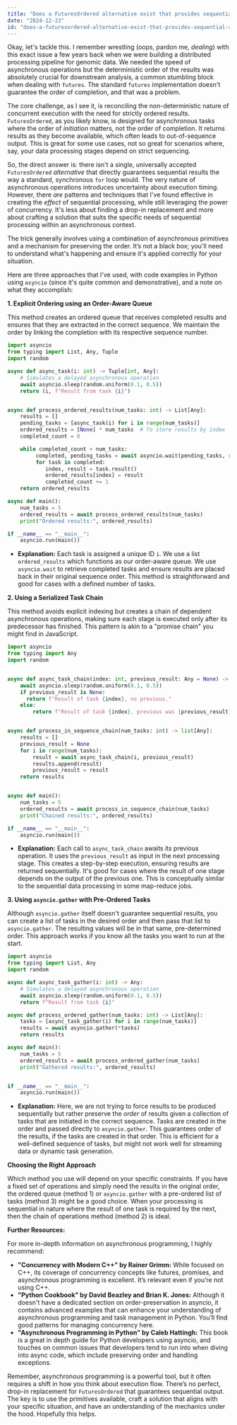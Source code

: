 ```yaml
---
title: "Does a FuturesOrdered alternative exist that provides sequential results?"
date: "2024-12-23"
id: "does-a-futuresordered-alternative-exist-that-provides-sequential-results"
---
```


Okay, let's tackle this. I remember wrestling (oops, pardon me, *dealing*) with this exact issue a few years back when we were building a distributed processing pipeline for genomic data. We needed the speed of asynchronous operations but the deterministic order of the results was absolutely crucial for downstream analysis, a common stumbling block when dealing with `futures`. The standard `futures` implementation doesn't guarantee the order of completion, and that was a problem.

The core challenge, as I see it, is reconciling the non-deterministic nature of concurrent execution with the need for strictly ordered results. `FuturesOrdered`, as you likely know, is designed for asynchronous tasks where the order of *initiation* matters, not the order of completion. It returns results as they become available, which often leads to out-of-sequence output. This is great for some use cases, not so great for scenarios where, say, your data processing stages depend on strict sequencing.

So, the direct answer is: there isn't a single, universally accepted `FuturesOrdered` *alternative* that directly guarantees sequential results the way a standard, synchronous `for` loop would. The very nature of asynchronous operations introduces uncertainty about execution timing. However, there *are* patterns and techniques that I've found effective in creating the *effect* of sequential processing, while still leveraging the power of concurrency. It's less about finding a drop-in replacement and more about crafting a solution that suits the specific needs of sequential processing within an asynchronous context.

The trick generally involves using a combination of asynchronous primitives and a mechanism for preserving the order. It’s not a black box; you'll need to understand what's happening and ensure it's applied correctly for your situation.

Here are three approaches that I've used, with code examples in Python using `asyncio` (since it's quite common and demonstrative), and a note on what they accomplish:

**1. Explicit Ordering using an Order-Aware Queue**

This method creates an ordered queue that receives completed results and ensures that they are extracted in the correct sequence. We maintain the order by linking the completion with its respective sequence number.

```python
import asyncio
from typing import List, Any, Tuple
import random

async def async_task(i: int) -> Tuple[int, Any]:
    # Simulates a delayed asynchronous operation
    await asyncio.sleep(random.uniform(0.1, 0.5))
    return (i, f"Result from task {i}")


async def process_ordered_results(num_tasks: int) -> List[Any]:
    results = []
    pending_tasks = [async_task(i) for i in range(num_tasks)]
    ordered_results = [None] * num_tasks  # To store results by index
    completed_count = 0

    while completed_count < num_tasks:
         completed, pending_tasks = await asyncio.wait(pending_tasks, return_when=asyncio.FIRST_COMPLETED)
         for task in completed:
            index, result = task.result()
            ordered_results[index] = result
            completed_count += 1
    return ordered_results

async def main():
    num_tasks = 5
    ordered_results = await process_ordered_results(num_tasks)
    print("Ordered results:", ordered_results)

if __name__ == "__main__":
    asyncio.run(main())
```

*   **Explanation:** Each task is assigned a unique ID `i`. We use a list `ordered_results` which functions as our order-aware queue. We use `asyncio.wait` to retrieve completed tasks and ensure results are placed back in their original sequence order. This method is straightforward and good for cases with a defined number of tasks.

**2. Using a Serialized Task Chain**

This method avoids explicit indexing but creates a chain of dependent asynchronous operations, making sure each stage is executed only after its predecessor has finished. This pattern is akin to a "promise chain" you might find in JavaScript.

```python
import asyncio
from typing import Any
import random


async def async_task_chain(index: int, previous_result: Any = None) -> Any:
    await asyncio.sleep(random.uniform(0.1, 0.5))
    if previous_result is None:
      return f"Result of task {index}, no previous."
    else:
        return f"Result of task {index}, previous was {previous_result}."


async def process_in_sequence_chain(num_tasks: int) -> list[Any]:
    results = []
    previous_result = None
    for i in range(num_tasks):
        result = await async_task_chain(i, previous_result)
        results.append(result)
        previous_result = result
    return results


async def main():
    num_tasks = 5
    ordered_results = await process_in_sequence_chain(num_tasks)
    print("Chained results:", ordered_results)

if __name__ == "__main__":
    asyncio.run(main())

```

*   **Explanation:** Each call to `async_task_chain` awaits its previous operation. It uses the `previous_result` as input in the next processing stage. This creates a step-by-step execution, ensuring results are returned sequentially. It's good for cases where the result of one stage depends on the output of the previous one. This is conceptually similar to the sequential data processing in some map-reduce jobs.

**3. Using `asyncio.gather` with Pre-Ordered Tasks**

Although `asyncio.gather` itself doesn't guarantee sequential results, you can create a list of tasks in the desired order and then pass that list to `asyncio.gather`. The resulting values will be in that same, pre-determined order. This approach works if you know all the tasks you want to run at the start.

```python
import asyncio
from typing import List, Any
import random

async def async_task_gather(i: int) -> Any:
    # Simulates a delayed asynchronous operation
    await asyncio.sleep(random.uniform(0.1, 0.5))
    return f"Result from task {i}"

async def process_ordered_gather(num_tasks: int) -> List[Any]:
    tasks = [async_task_gather(i) for i in range(num_tasks)]
    results = await asyncio.gather(*tasks)
    return results

async def main():
    num_tasks = 5
    ordered_results = await process_ordered_gather(num_tasks)
    print("Gathered results:", ordered_results)


if __name__ == "__main__":
    asyncio.run(main())

```

*   **Explanation:** Here, we are not trying to force results to be produced sequentially but rather preserve the *order* of results given a collection of tasks that are initiated in the correct sequence. Tasks are created in the order and passed directly to `asyncio.gather`. This guarantees order of the results, if the tasks are created in that order. This is efficient for a well-defined sequence of tasks, but might not work well for streaming data or dynamic task generation.

**Choosing the Right Approach**

Which method you use will depend on your specific constraints. If you have a fixed set of operations and simply need the results in the original order, the ordered queue (method 1) or `asyncio.gather` with a pre-ordered list of tasks (method 3) might be a good choice. When your processing is sequential in nature where the result of one task is required by the next, then the chain of operations method (method 2) is ideal.

**Further Resources:**

For more in-depth information on asynchronous programming, I highly recommend:

*   **"Concurrency with Modern C++" by Rainer Grimm:** While focused on C++, its coverage of concurrency concepts like futures, promises, and asynchronous programming is excellent. It’s relevant even if you’re not using C++.
*   **"Python Cookbook" by David Beazley and Brian K. Jones:** Although it doesn't have a dedicated section on order-preservation in asyncio, it contains advanced examples that can enhance your understanding of asynchronous programming and task management in Python. You’ll find good patterns for managing concurrency here.
*   **"Asynchronous Programming in Python" by Caleb Hattingh:** This book is a great in depth guide for Python developers using asyncio, and touches on common issues that developers tend to run into when diving into async code, which include preserving order and handling exceptions.

Remember, asynchronous programming is a powerful tool, but it often requires a shift in how you think about execution flow. There’s no perfect, drop-in replacement for `FuturesOrdered` that guarantees sequential output. The key is to use the primitives available, craft a solution that aligns with your specific situation, and have an understanding of the mechanics under the hood. Hopefully this helps.
